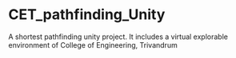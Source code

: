# CET_pathfinding_Unity
A shortest pathfinding  unity project. It includes a virtual explorable environment of College of Engineering, Trivandrum
